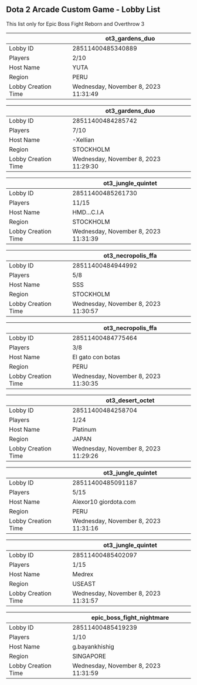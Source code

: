 ## Dota 2 Arcade Custom Game - Lobby List

This list only for Epic Boss Fight Reborn and Overthrow 3

|  | ot3_gardens_duo |
| ------ | ------ |
| Lobby ID | 28511400485340889 |
| Players | 2/10 |
| Host Name | YUTA |
| Region | PERU |
| Lobby Creation Time | Wednesday, November 8, 2023 11:31:49 |


|  | ot3_gardens_duo |
| ------ | ------ |
| Lobby ID | 28511400484285742 |
| Players | 7/10 |
| Host Name | -Xellian |
| Region | STOCKHOLM |
| Lobby Creation Time | Wednesday, November 8, 2023 11:29:30 |


|  | ot3_jungle_quintet |
| ------ | ------ |
| Lobby ID | 28511400485261730 |
| Players | 11/15 |
| Host Name | HMD...C.I.A |
| Region | STOCKHOLM |
| Lobby Creation Time | Wednesday, November 8, 2023 11:31:39 |


|  | ot3_necropolis_ffa |
| ------ | ------ |
| Lobby ID | 28511400484944992 |
| Players | 5/8 |
| Host Name | SSS |
| Region | STOCKHOLM |
| Lobby Creation Time | Wednesday, November 8, 2023 11:30:57 |


|  | ot3_necropolis_ffa |
| ------ | ------ |
| Lobby ID | 28511400484775464 |
| Players | 3/8 |
| Host Name | El gato con botas |
| Region | PERU |
| Lobby Creation Time | Wednesday, November 8, 2023 11:30:35 |


|  | ot3_desert_octet |
| ------ | ------ |
| Lobby ID | 28511400484258704 |
| Players | 1/24 |
| Host Name | Platinum |
| Region | JAPAN |
| Lobby Creation Time | Wednesday, November 8, 2023 11:29:26 |


|  | ot3_jungle_quintet |
| ------ | ------ |
| Lobby ID | 28511400485091187 |
| Players | 5/15 |
| Host Name | Alexor10 giordota.com |
| Region | PERU |
| Lobby Creation Time | Wednesday, November 8, 2023 11:31:16 |


|  | ot3_jungle_quintet |
| ------ | ------ |
| Lobby ID | 28511400485402097 |
| Players | 1/15 |
| Host Name | Medrex |
| Region | USEAST |
| Lobby Creation Time | Wednesday, November 8, 2023 11:31:57 |


|  | epic_boss_fight_nightmare |
| ------ | ------ |
| Lobby ID | 28511400485419239 |
| Players | 1/10 |
| Host Name | g.bayankhishig |
| Region | SINGAPORE |
| Lobby Creation Time | Wednesday, November 8, 2023 11:31:59 |


